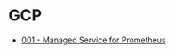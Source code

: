 # GCP
<!-- dddddddddddddddddddddddd -->
- [001 - Managed Service for Prometheus](../gcp/001)
<!-- dddd -->